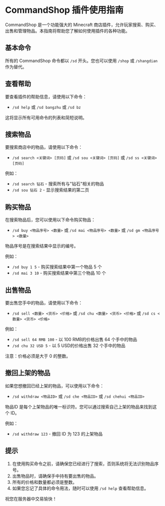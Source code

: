 # CommandShop 插件使用指南

CommandShop 是一个功能强大的 Minecraft 商店插件，允许玩家搜索、购买、出售和管理物品。本指南将帮助您了解如何使用插件的各种功能。

## 基本命令

所有的 CommandShop 命令都以 `/sd` 开头。您也可以使用 `/shop` 或 `/shangdian` 作为替代。

## 查看帮助

要查看插件的帮助信息，请使用以下命令：

- `/sd help` 或 `/sd bangzhu` 或 `/sd bz`

这将显示所有可用命令的列表和简短说明。

## 搜索物品

要搜索商店中的物品，请使用以下命令：

- `/sd search <关键词> [页码]` 或 `/sd sou <关键词> [页码]` 或 `/sd ss <关键词> [页码]`

例如：
- `/sd search 钻石` - 搜索所有与"钻石"相关的物品
- `/sd sou 钻石 2` - 显示搜索结果的第二页

## 购买物品

在搜索物品后，您可以使用以下命令购买物品：

- `/sd buy <物品序号> <数量>` 或 `/sd mai <物品序号> <数量>` 或 `/sd gm <物品序号> <数量>`

物品序号是在搜索结果中显示的编号。

例如：
- `/sd buy 1 5` - 购买搜索结果中第一个物品 5 个
- `/sd mai 3 10` - 购买搜索结果中第三个物品 10 个

## 出售物品

要出售您手中的物品，请使用以下命令：

- `/sd sell <数量> <货币> <价格>` 或 `/sd chu <数量> <货币> <价格>` 或 `/sd cs <数量> <货币> <价格>`

例如：
- `/sd sell 64 RMB 100` - 以 100 RMB的价格出售 64 个手中的物品
- `/sd chu 32 USD 5` - 以 5 USD的价格出售 32 个手中的物品

注意：价格必须是大于 0 的整数。

## 撤回上架的物品

如果您想撤回已经上架的物品，可以使用以下命令：

- `/sd withdraw <物品ID>` 或 `/sd che <物品ID>` 或 `/sd chehui <物品ID>`

物品ID 是每个上架物品的唯一标识符。您可以通过搜索自己上架的物品来找到这个 ID。

例如：
- `/sd withdraw 123` - 撤回 ID 为 123 的上架物品

## 提示

1. 在使用购买命令之前，请确保您已经进行了搜索，否则系统将无法识别物品序号。
2. 出售物品时，请确保手中持有要出售的物品。
3. 所有的价格和数量都必须是整数。
4. 如果您忘记了具体的命令用法，随时可以使用 `/sd help` 查看帮助信息。

祝您在服务器中交易愉快！